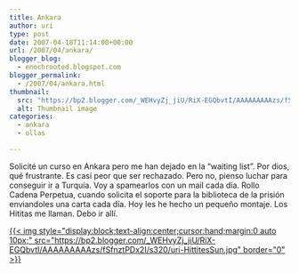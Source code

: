```yaml
---
title: Ankara
author: uri
type: post
date: 2007-04-18T11:14:00+00:00
url: /2007/04/ankara/
blogger_blog:
  - enochrooted.blogspot.com
blogger_permalink:
  - /2007/04/ankara.html
thumbnail:
  src: "https://bp2.blogger.com/_WEHvyZj_jiU/RiX-EGQbvtI/AAAAAAAAAzs/fSfnztPDx2I/s320/uri-HittitesSun.jpg"
  alt: Thumbnail image
categories:
  - ankara
  - ollas

---
```

Solicité un curso en Ankara pero me han dejado en la &#8220;waiting list&#8221;. Por dios, qué frustrante. Es casi peor que ser rechazado. Pero no, pienso luchar para conseguir ir a Turquía. Voy a spamearlos con un mail cada día. Rollo Cadena Perpetua, cuando solicita el soporte para la biblioteca de la prisión enviandoles una carta cada día. Hoy les he hecho un pequeño montaje. Los Hititas me llaman. Debo ir allí.

[{{< img style="display:block;text-align:center;cursor:hand;margin:0 auto 10px;" src="https://bp2.blogger.com/_WEHvyZj_jiU/RiX-EGQbvtI/AAAAAAAAAzs/fSfnztPDx2I/s320/uri-HittitesSun.jpg" border="0" >}}][1]

 [1]: https://bp2.blogger.com/_WEHvyZj_jiU/RiX-EGQbvtI/AAAAAAAAAzs/fSfnztPDx2I/s1600-h/uri-HittitesSun.jpg
